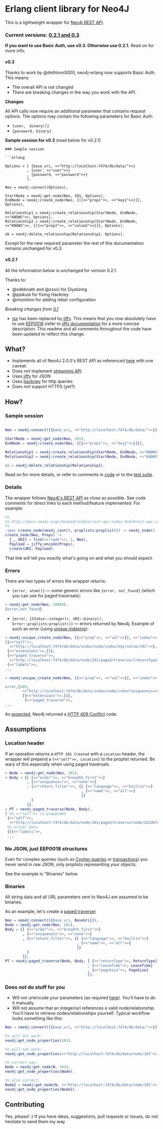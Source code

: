 # Erlang client library for Neo4J

This is a lightweight wrapper for [Neo4j REST API](http://docs.neo4j.org/chunked/stable/rest-api.html).

### Current versions: [0.2.1 and 0.3](https://github.com/dmitriid/neo4j-erlang/releases)

**If you want to use Basic Auth, use v0.3. Otherwise use 0.2.1.** Read on for more info.

#### v0.3

Thanks to work by @dethtron5000, neo4j-erlang now supports Basic Auth. This means:

- The overall API is not changed
- There are breaking changes in the way you work with the API.

**Changes**

All API calls now require an additional parameter that contains request options. The options may contain the following parameters for Basic Auth:

- `{user,  binary()}`
- `{password, binary}`

**Sample session for v0.3** (read below for v0.2.1)

```
### Sample session

```erlang

Options = [ {base_uri, <<"http://localhost:7474/db/data/">>}
          , {user, <<"user">>}
          , {password, <<"password">>}
          ],

Neo = neo4j:connect(Options),

StartNode = neo4j:get_node(Neo, 101, Options),
EndNode = neo4j:create_node(Neo, {[{<<"prop1">>, <<"key1">>}]}, Options),

Relationship1 = neo4j:create_relationship(StartNode, EndNode, <<"KNOWS">>, Options),
Relationship2 = neo4j:create_relationship(StartNode, EndNode, <<"KNOWS">>, {[{<<"prop2">>, <<"value2">>}]}, Options),

ok = neo4j:delete_relationship(Relationship1, Options).
```

Except for the new required parameter the rest of this documentation remains unchanged for v0.3.

#### v0.2.1

All the information below is unchanged for version 0.2.1.

Thanks to:
- @sdebnath and @zsoci for Diyalizing
- @ppikula for fixing Hackney
- @msmilom for adding rebar configuration

*Breaking changes from [0.1](https://github.com/dmitriid/neo4j-erlang/tree/0.1)*

* [jsx](https://github.com/iskra/jsx) has been replaced by [jiffy](https://github.com/davisp/jiffy).
This means that you now absolutely have to use [EEP0018](http://www.erlang.org/eeps/eep-0018.html) (refer to [jiffy documentation](https://github.com/davisp/jiffy) for a more concise description.
This readme and all comments throughout the code have been updated to reflect this change.

## What?

- Implements all of Neo4J 2.0.0's REST API as referenced [here](http://docs.neo4j.org/chunked/stable/rest-api.html) with one caveat:
 - Does *not* implement [streaming API](http://docs.neo4j.org/chunked/stable/rest-api-streaming.html)
- Uses [jiffy](https://github.com/davisp/jiffy) for JSON
- Uses [hackney](https://github.com/benoitc/hackney) for http queries
 - Does *not* support HTTPS (yet?)

## How?

### Sample session

```erlang

Neo = neo4j:connect([{base_uri, <<"http://localhost:7474/db/data/">>}]),

StartNode = neo4j:get_node(Neo, 101),
EndNode = neo4j:create_node(Neo, {[{<<"prop1">>, <<"key1">>}]}),

Relationship1 = neo4j:create_relationship(StartNode, EndNode, <<"KNOWS">>),
Relationship2 = neo4j:create_relationship(StartNode, EndNode, <<"KNOWS">>, {[{<<"prop2">>, <<"value2">>}]}),

ok = neo4j:delete_relationship(Relationship1).

```

Read on for more details, or refer to comments in [code](blob/master/src/neo4j.erl) or to the [test suite](blob/master/test/neo4j_SUITE.erl).

### Details

The wrapper follows [Neo4j's REST API](http://docs.neo4j.org/chunked/stable/rest-api.html) as close as possible. See code comments for direct links to each method/feature implemented. For example:

```erlang
%%
%% http://docs.neo4j.org/chunked/stable/rest-api-nodes.html#rest-api-create-node-with-properties
%%
-spec create_node(neo4j_root(), proplists:proplist()) -> neo4j_node() | {error, term()}.
create_node(Neo, Props) ->
  {_, URI} = find(<<"node">>, 1, Neo),
  Payload = jiffy:encode(Props),
  create(URI, Payload).
```

That link will tell you exactly what's going on and what you should expect.

### Errors

There are two types of errors the wrapper returns:
- `{error, atom()}` — some generic errors like `{error, not_found}` (which you can use for paged traversals):

```erlang
> neo4j:get_node(Neo, 10000).
{error,not_found}
```

- `{error, {Status::integer(), URI::binary(), Error::proplists:proplist()}` — errors returned by Neo4j. Example of such an error (using [unique indexing](http://docs.neo4j.org/chunked/stable/rest-api-unique-indexes.html#rest-api-create-a-unique-node-or-return-fail-create)):

```erlang
> neo4j:unique_create_node(Neo, [{<<"prop">>, <<"val">>}], <<"index">>, <<"key">>, <<"value">>, <<"create_or_fail">>).
[{<<"self">>,
  <<"http://localhost:7474/db/data/index/node/index/key/value/191">>},
 {<<"extensions">>,[]},
 {<<"paged_traverse">>,
  <<"http://localhost:7474/db/data/node/191/paged/traverse/{returnType}{?pageSize,leaseTime}">>},
 {<<"labels">>,
...

> neo4j:unique_create_node(Neo, [{<<"prop">>, <<"val">>}], <<"index">>, <<"key">>, <<"value">>, <<"create_or_fail">>).

error,{409,
        <<"http://localhost:7474/db/data/index/node/index?uniqueness=create_or_fail">>,
        [{<<"extensions">>,[]},
         {<<"paged_traverse">>,
...
```

As [expected](http://docs.neo4j.org/chunked/stable/rest-api-unique-indexes.html#rest-api-create-a-unique-node-or-return-fail-fail), Neo4j returned a [HTTP 409 Conflict](https://github.com/for-GET/know-your-http-well/blob/master/status-codes.md) code.

## Assumptions

### Location header

If an operation returns a `HTTP 201 Created` with a `Location` header, the wrapper will prepend a `{<<"self">>, Location}` to the proplist returned. Be wary of this especially when using paged traversals.

```erlang
> Node = neo4j:get_node(Neo, 101).
> Body = {[ {<<"order">>, <<"breadth_first">>}
          , {<<"uniqueness">>, <<"none">>}
          , {<<"return_filter">>, {[ {<<"language">>, <<"builtin">>}
                                   , {<<"name">>, <<"all">>}
                                   ]}
            }
          ]}.
> PT = neo4j:paged_traverse(Node, Body).
[ %% <<"self">> is prepended
 {<<"self">>,
  <<"http://localhost:7474/db/data/node/101/paged/traverse/node/2e23bfca61144b0f91b446fb6be562b6">>},
 %% actual data
 {[{<<"labels">>,
 ...
```

### No JSON, just EEP0018 structures

Even for complex queries (such as [Cypher queries](http://docs.neo4j.org/chunked/stable/rest-api-cypher.html) or [transactions](http://docs.neo4j.org/chunked/stable/rest-api-transactional.html)) you never send in raw JSON, only proplists representing your objects:

See the example in "Binaries" below

### Binaries

All string data and all URL parameters sent to Neo4J are assumed to be binaries.

As an example, let's create a [paged traverser](http://docs.neo4j.org/chunked/milestone/rest-api-traverse.html#rest-api-creating-a-paged-traverser)

```erlang
Neo = neo4j:connect([{base_uri, BaseUri}]),
Node = neo4j:get_node(Neo, 101),
Body = {[ {<<"order">>, <<"breadth_first">>}
        , {<<"uniqueness">>, <<"none">>}
        , {<<"return_filter">>, {[ {<<"language">>, <<"builtin">>}
                                 , {<<"name">>, <<"all">>}
                                 ]}
          }
        ]},
PT = neo4j:paged_traverse(Node, Body, [ {<<"returnType">>, ReturnType}
                                      , {<<"leaseTime">>, LeaseTime}
                                      , {<<"pageSize">>, PageSize}
                                      ]).
```

### Does *not* do stuff for you

- Will not urlencode your parameters (as required [here](http://docs.neo4j.org/chunked/stable/rest-api-indexes.html#rest-api-find-node-by-query)). You'll have to do it manually
- Will not assume that an integer/url references a valid node/relationship. You'll have to retrieve nodes/relationships yourself. Typical workflow looks something like this:

```erlang
Neo = neo4j:connect([{base_uri, <<"http://localhost:7474/db/data/">>}]),

%% will not work:
neo4j:get_node_properties(101).

%% will not work:
neo4j:get_node_properties(<<"http://localhost:7474/db/data/node/101">>).

%% correct way:
Node = neo4j:get_node(N, 101),
neo4j:get_node_properties(Node).

%% also correct:
Node2 = neo4j:get_node(N, <<"http://localhost:7474/db/data/node/101">>),
neo4j:get_node_properties(Node2).
```

## Contributing

Yes, please! :) If you have ideas, suggestions, pull requests or issues, do not hesitate to send them my way
